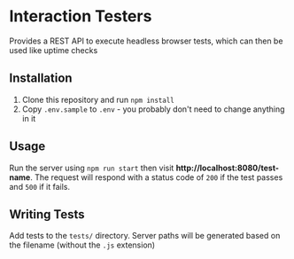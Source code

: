 # Interaction Testers
Provides a REST API to execute headless browser tests, which can then be used like uptime checks

## Installation
1. Clone this repository and run `npm install`
2. Copy `.env.sample` to `.env` - you probably don't need to change anything in it

## Usage
Run the server using `npm run start` then visit **http://localhost:8080/test-name**.
The request will respond with a status code of `200` if the test passes and `500` if it fails.

## Writing Tests
Add tests to the `tests/` directory. Server paths will be generated based on the filename
(without the `.js` extension)